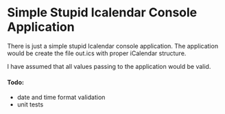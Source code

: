 # Simple Stupid Icalendar Console Application

There is just a simple stupid Icalendar console application. 
The application would be create the file out.ics with proper iCalendar structure. 

I have assumed that all values passing to the application would be valid.


#### Todo:

- date and time format validation
- unit tests
